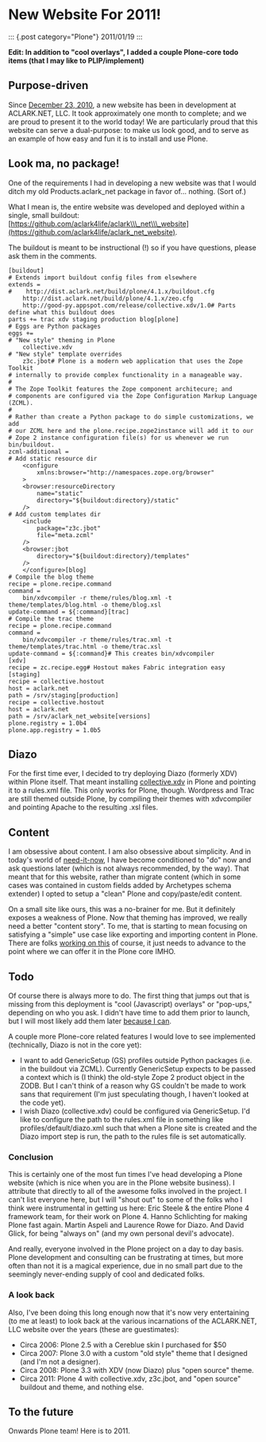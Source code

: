 # New Website For 2011!

::: {.post category="Plone"}
2011/01/19
:::

**Edit: In addition to \"cool overlays\", I added a couple Plone-core
todo items (that I may like to PLIP/implement)**

## Purpose-driven

Since [December 23,
2010](https://github.com/aclark4life/aclark_net_website/commit/514a46a652d9ffb393fd7f83a296306761c995b7),
a new website has been in development at ACLARK.NET, LLC. It took
approximately one month to complete; and we are proud to present it to
the world today! We are particularly proud that this website can serve a
dual-purpose: to make us look good, and to serve as an example of how
easy and fun it is to install and use Plone.

## Look ma, no package!

One of the requirements I had in developing a new website was that I
would ditch my old Products.aclark_net package in favor of... nothing.
(Sort of.)

What I mean is, the entire website was developed and deployed within a
single, small buildout:
[https://github.com/aclark4life/aclark\\\_net\\\_website](https://github.com/aclark4life/aclark_net_website).

The buildout is meant to be instructional (!) so if you have questions,
please ask them in the comments.

    [buildout]
    # Extends import buildout config files from elsewhere
    extends =
    #    http://dist.aclark.net/build/plone/4.1.x/buildout.cfg
        http://dist.aclark.net/build/plone/4.1.x/zeo.cfg
        http://good-py.appspot.com/release/collective.xdv/1.0# Parts define what this buildout does
    parts += trac xdv staging production blog[plone]
    # Eggs are Python packages
    eggs +=
    # "New style" theming in Plone
        collective.xdv
    # "New style" template overrides
        z3c.jbot# Plone is a modern web application that uses the Zope Toolkit
    # internally to provide complex functionality in a manageable way.
    #
    # The Zope Toolkit features the Zope component architecure; and
    # components are configured via the Zope Configuration Markup Language (ZCML).
    #
    # Rather than create a Python package to do simple customizations, we add
    # our ZCML here and the plone.recipe.zope2instance will add it to our
    # Zope 2 instance configuration file(s) for us whenever we run bin/buildout.
    zcml-additional =
    # Add static resource dir
        <configure
            xmlns:browser="http://namespaces.zope.org/browser"
        >
        <browser:resourceDirectory
            name="static"
            directory="${buildout:directory}/static"
        />
    # Add custom templates dir
        <include
            package="z3c.jbot"
            file="meta.zcml"
        />
        <browser:jbot
            directory="${buildout:directory}/templates"
        />
        </configure>[blog]
    # Compile the blog theme
    recipe = plone.recipe.command
    command =
        bin/xdvcompiler -r theme/rules/blog.xml -t theme/templates/blog.html -o theme/blog.xsl
    update-command = ${:command}[trac]
    # Compile the trac theme
    recipe = plone.recipe.command
    command =
        bin/xdvcompiler -r theme/rules/trac.xml -t theme/templates/trac.html -o theme/trac.xsl
    update-command = ${:command}# This creates bin/xdvcompiler
    [xdv]
    recipe = zc.recipe.egg# Hostout makes Fabric integration easy
    [staging]
    recipe = collective.hostout
    host = aclark.net
    path = /srv/staging[production]
    recipe = collective.hostout
    host = aclark.net
    path = /srv/aclark_net_website[versions]
    plone.registry = 1.0b4
    plone.app.registry = 1.0b5

## Diazo

For the first time ever, I decided to try deploying Diazo (formerly XDV)
within Plone itself. That meant installing
[collective.xdv](http://pypi.python.org/pypi/collective.xdv) in Plone
and pointing it to a rules.xml file. This only works for Plone, though.
Wordpress and Trac are still themed outside Plone, by compiling their
themes with xdvcompiler and pointing Apache to the resulting .xsl files.

## Content

I am obsessive about content. I am also obsessive about simplicity. And
in today\'s world of [need-it-now](http://twitter.com/aclark4life), I
have become conditioned to \"do\" now and ask questions later (which is
not always recommended, by the way). That meant that for this website,
rather than migrate content (which in some cases was contained in custom
fields added by Archetypes schema extender) I opted to setup a \"clean\"
Plone and copy/paste/edit content.

On a small site like ours, this was a no-brainer for me. But it
definitely exposes a weakness of Plone. Now that theming has improved,
we really need a better \"content story\". To me, that is starting to
mean focusing on satisfying a \"simple\" use case like exporting and
importing content in Plone. There are folks [working on
this](http://pypi.python.org/pypi/collective.transmogrifier) of course,
it just needs to advance to the point where we can offer it in the Plone
core IMHO.

## Todo

Of course there is always more to do. The first thing that jumps out
that is missing from this deployment is \"cool (Javascript) overlays\"
or \"pop-ups,\" depending on who you ask. I didn\'t have time to add
them prior to launch, but I will most likely add them later [because I
can](http://www.stevemcmahon.com/steves-blog/tools).

A couple more Plone-core related features I would love to see
implemented (technically, Diazo is not in the core yet):

-   I want to add GenericSetup (GS) profiles outside Python packages
    (i.e. in the buildout via ZCML). Currently GenericSetup expects to
    be passed a context which is (I think) the old-style Zope 2 product
    object in the ZODB. But I can\'t think of a reason why GS couldn\'t
    be made to work sans that requirement (I\'m just speculating though,
    I haven\'t looked at the code yet).
-   I wish Diazo (collective.xdv) could be configured via GenericSetup.
    I\'d like to configure the path to the rules.xml file in something
    like profiles/default/diazo.xml such that when a Plone site is
    created and the Diazo import step is run, the path to the rules file
    is set automatically.

### Conclusion

This is certainly one of the most fun times I\'ve head developing a
Plone website (which is nice when you are in the Plone website
business). I attribute that directly to all of the awesome folks
involved in the project. I can\'t list everyone here, but I will \"shout
out\" to some of the folks who I think were instrumental in getting us
here: Eric Steele & the entire Plone 4 framework team, for their work on
Plone 4. Hanno Schlichting for making Plone fast again. Martin Aspeli
and Laurence Rowe for Diazo. And David Glick, for being \"always on\"
(and my own personal devil\'s advocate).

And really, everyone involved in the Plone project on a day to day
basis. Plone development and consulting can be frustrating at times, but
more often than not it is a magical experience, due in no small part due
to the seemingly never-ending supply of cool and dedicated folks.

### A look back

Also, I\'ve been doing this long enough now that it\'s now very
entertaining (to me at least) to look back at the various incarnations
of the ACLARK.NET, LLC website over the years (these are guestimates):

-   Circa 2006: Plone 2.5 with a Cereblue skin I purchased for \$50
-   Circa 2007: Plone 3.0 with a custom \"old style\" theme that I
    designed (and I\'m not a designer).
-   Circa 2008: Plone 3.3 with XDV (now Diazo) plus \"open source\"
    theme.
-   Circa 2011: Plone 4 with collective.xdv, z3c.jbot, and \"open
    source\" buildout and theme, and nothing else.

## To the future

Onwards Plone team! Here is to 2011.
